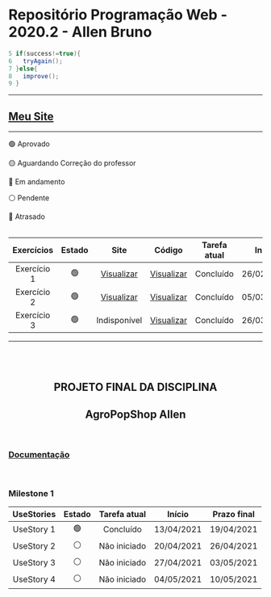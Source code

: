 # Repositório Programação Web - 2020.2 - Allen Bruno 

```java
5 if(success!=true){
6   tryAgain();
7 }else{
8   improve();       
9 }
```

***
## [Meu Site](https://brunocardo11.github.io)

***
🟢 Aprovado

🟡 Aguardando Correção do professor

🔵 Em andamento

⚪️ Pendente

🔴 Atrasado
<br><br>

Exercícios  | Estado | Site | Código | Tarefa atual | Início | Prazo final
:---------: | :------: | :----: | :---: |  :----: | :---: | :---:
Exercício 1 | 🟢 | [Visualizar](https://brunocardo11.github.io/Site/atividade-aula-1.html) | [Visualizar](https://github.com/brunocardo11/pweb_2020.2_allenBruno/tree/main/meuSite) | Concluído | 26/02/2021 | 08/03/2021
Exercício 2 | 🟢 | [Visualizar](https://brunocardo11.github.io/Site/exercicio-2/index.html) | [Visualizar](https://github.com/brunocardo11/pweb_2020.2_allenBruno/tree/main/exercicio2/meuSite) | Concluído | 05/03/2021 | 22/03/2021
Exercício 3 | 🟢 | Indisponível | [Visualizar](https://github.com/brunocardo11/pweb_2020.2_allenBruno/tree/main/exercicio3/cadpessoas_alen) | Concluído | 26/03/2021 | 12/04/2021

***
<br><br>

<h2 align="center"><strong>PROJETO FINAL DA DISCIPLINA</strong></h2>

<h2 align="center"><strong>AgroPopShop Allen </strong></h2>
<br>

### **[Documentação]()**

<br>

<h3><strong>Milestone 1 </strong></h3>

UseStories | Estado | Tarefa atual | Início | Prazo final
:---: | :---: | :---: | :---: | :---:
UseStory 1 | 🟢 | Concluído | 13/04/2021 | 19/04/2021
UseStory 2 | ⚪️ | Não iniciado |  20/04/2021 | 26/04/2021
UseStory 3 | ⚪️ | Não iniciado | 27/04/2021 | 03/05/2021
UseStory 4 | ⚪️ | Não iniciado | 04/05/2021 | 10/05/2021

